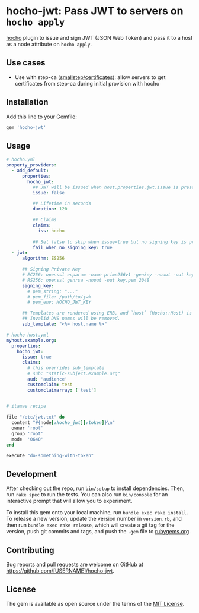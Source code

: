 # hocho-jwt: Pass JWT to servers on `hocho apply`

[hocho](https://github.com/sorah/hocho) plugin to issue and sign JWT (JSON Web Token) and pass it to a host as a node attribute on `hocho apply`.

## Use cases

- Use with step-ca ([smallstep/certificates](https://github.com/smallstep/certificates)): allow servers to get certificates from step-ca during initial provision with hocho

## Installation

Add this line to your Gemfile:

```ruby
gem 'hocho-jwt'
```

## Usage

```yaml
# hocho.yml
property_providers:
  - add_default:
      properties:
        hocho_jwt:
          ## JWT will be issued when host.properties.jwt.issue is present
          issue: false

          ## Lifetime in seconds
          duration: 120

          ## Claims
          claims:
            iss: hocho
          
          ## Set false to skip when issue=true but no signing key is present.
          fail_when_no_signing_key: true
  - jwt:
      algorithm: ES256

      ## Signing Private Key
      # EC256: openssl ecparam -name prime256v1 -genkey -noout -out key.pem
      # RS256: openssl genrsa -noout -out key.pem 2048
      signing_key:
        # pem_string: "..."
        # pem_file: /path/to/jwk
        # pem_env: HOCHO_JWT_KEY

      ## Templates are rendered using ERB, and `host` (Hocho::Host) is given. 
      ## Invalid DNS names will be removed.
      sub_template: "<%= host.name %>"
```

```yaml
# hocho host.yml
myhost.example.org:
  properties:
    hocho_jwt:
      issue: true
      claims:
        # this overrides sub_template
        # sub: "static-subject.example.org"
        aud: 'audience'
        customclaim: test
        customclaimarray: ['test']
        
```

```ruby
# itamae recipe

file "/etc/jwt.txt" do
  content "#{node[:hocho_jwt][:token]}\n"
  owner 'root'
  group 'root'
  mode  '0640'
end

execute "do-something-with-token"
```


## Development

After checking out the repo, run `bin/setup` to install dependencies. Then, run `rake spec` to run the tests. You can also run `bin/console` for an interactive prompt that will allow you to experiment.

To install this gem onto your local machine, run `bundle exec rake install`. To release a new version, update the version number in `version.rb`, and then run `bundle exec rake release`, which will create a git tag for the version, push git commits and tags, and push the `.gem` file to [rubygems.org](https://rubygems.org).

## Contributing

Bug reports and pull requests are welcome on GitHub at https://github.com/[USERNAME]/hocho-jwt.


## License

The gem is available as open source under the terms of the [MIT License](https://opensource.org/licenses/MIT).
